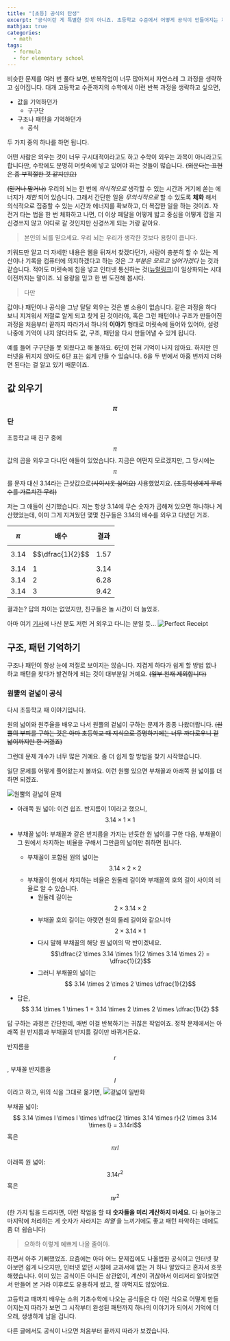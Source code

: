 ```yaml
---
title: "[초등] 공식의 탄생"
excerpt: "공식이란 게 특별한 것이 아니죠. 초등학교 수준에서 어떻게 공식이 만들어지는 지 한 번 볼까요?"
mathjax: true
categories:
  - math
tags:
  - formula
  - for elementary school
---
```


비슷한 문제를 여러 번 풀다 보면, 반복작업이 너무 많아져서 자연스레 그 과정을 생략하고 싶어집니다. 대개 고등학교 수준까지의 수학에서 이런 반복 과정을 생략하고 싶으면,

- 값을 기억하던가
  - 구구단
- 구조나 패턴을 기억하던가
  - 공식

두 가지 중의 하나를 하면 됩니다.

어떤 사람은 외우는 것이 너무 구시대적이라고도 하고 수학이 외우는 과목이 아니라고도 합니다만, 수학에도 분명히 머릿속에 넣고 있어야 하는 것들이 많습니다. ~~(외운다는 표현은 좀 부적절한 것 같지만요)~~

~~(믿거나 말거나)~~ 우리의 뇌는 한 번에 *의식적으로* 생각할 수 있는 시간과 거기에 쏟는 에너지가 *제한* 되어 있습니다. 그래서 간단한 일을 *무의식적으로* 할 수 있도록 **체화** 해서 의식적으로 집중할 수 있는 시간과 에너지를 확보하고, 더 복잡한 일을 하는 것이죠. 자전거 타는 법을 한 번 체화하고 나면, 더 이상 페달을 어떻게 밟고 중심을 어떻게 잡을 지 신경쓰지 않고 어디로 갈 것인지만 신경쓰게 되는 거랑 같아요.

> 본인의 뇌를 믿으세요. 우리 뇌는 우리가 생각한 것보다 용량이 큽니다.

키워드만 알고 더 자세한 내용은 웹을 뒤져서 찾겠다던가, 사람이 충분히 할 수 있는 계산이나 기록을 컴퓨터에 의지하겠다고 하는 것은 *그 부분은 모르고 넘어가겠다* 는 것과 같습니다. 적어도 머릿속에 칩을 넣고 인터넷 통신하는 것([뉴럴링크](https://www.neuralink.com/))이 일상화되는 시대 이전까지는 말이죠. 뇌 용량을 믿고 한 번 도전해 봅시다.

> 다만

값이나 패턴이나 공식을 그냥 달달 외우는 것은 별 소용이 없습니다. 같은 과정을 하다 보니 지겨워서 저절로 알게 되고 찾게 된 것이라야, 혹은 그런 패턴이나 구조가 만들어진 과정을 처음부터 끝까지 따라가서 하나의 **이야기** 형태로 머릿속에 들어와 있어야, 설령 나중에 기억이 나지 않더라도 값, 구조, 패턴을 다시 만들어낼 수 있게 됩니다.

예를 들어 구구단을 못 외웠다고 해 볼까요. 6단이 전혀 기억이 나지 않아요. 하지만 인터넷을 뒤지지 않아도 6단 표는 쉽게 만들 수 있습니다. 6을 두 번에서 아홉 번까지 더하면 된다는 걸 알고 있기 때문이죠.

값 외우기
--------

### $$\pi$$단
초등학교 때 친구 중에 $$\pi$$값의 곱을 외우고 다니던 애들이 있었습니다. 지금은 어떤지 모르겠지만, 그 당시에는 $$\pi$$를 문자 대신 3.14라는 근삿값으로~~(사이시옷 싫어요)~~ 사용했었지요. ~~(초등학생에게 무리수를 가르치긴 무리)~~

저는 그 애들이 신기했습니다. 저는 항상 3.14에 무슨 숫자가 곱해져 있으면 하나하나 계산했었는데, 이미 그게 지겨웠던 몇몇 친구들은 3.14의 배수를 외우고 다녔던 거죠.

|$$\pi$$ | 배수 | 결과|
|-----|---|-----|
|3.14 |$$\dfrac{1}{2}$$|1.57|
|3.14 | 1 | 3.14|
|3.14 | 2 | 6.28|
|3.14 | 3 | 9.42|

결과는? 답의 차이는 없었지만, 친구들은 놀 시간이 더 늘었죠.

아마 여기 [기사](http://www.businessinsider.com/this-person-left-a-tip-of-pi-2012-7)에 나신 분도 저런 거 외우고 다니는 분일 듯...
![Perfect Receipt](http://static6.businessinsider.com/image/500db16269bedd6872000000-618-/receipet.jpg)

구조, 패턴 기억하기
--------------

구조나 패턴이 항상 눈에 저절로 보이지는 않습니다. 지겹게 하다가 쉽게 할 방법 없나 하고 패턴을 찾다가 발견하게 되는 것이 대부분일 거예요. ~~(일부 천재 제외합니다)~~

### 원뿔의 겉넓이 공식

다시 초등학교 때 이야기입니다.

원의 넓이와 원주율을 배우고 나서 원뿔의 겉넓이 구하는 문제가 종종 나왔더랍니다. ~~(원뿔의 부피를 구하는 것은 아마 초등학교 때 지식으로 증명하기에는 너무 까다로우니 겉넓이까지만 한 거겠죠)~~

그런데 문제 개수가 너무 많은 거예요. 좀 더 쉽게 할 방법을 찾기 시작했습니다.

일단 문제를 어떻게 풀어왔는지 볼까요.
이런 원뿔 있으면 부채꼴과 아래쪽 원 넓이를 더하면 되겠죠.

![원뿔의 겉넓이 문제](https://lh3.googleusercontent.com/SSKV7XuL66JMr2NHts8XnyWK3XwhIMbVY835MigWaTGwkxypZWtsJRUibcy8z3arC2kBPwuAX9JUtDW84gBpvxCcFVc_VUASrxEwGbuoWP6CTuDkqrgLBIk1qpz5Gj4VzS9CpUKKqiKa2cjhMb_Xcd87NIwQNSYq45YhjBg5k6tLhCucm7kjIS2saBGkgrGVY1YKG4Ss5LQhakyrkUxm_yt2iteWGfYNzlSblBMX9jHtWCNjgCvkUkZVsiXHHMcjo4MdZZDGCmbaU3NvrRzVvmx3jHRbjV14hUz2k7VHqyxgDfVncgxhOEriIF0cr8DV8PBCIwlxStym1Sl4uTCGKbfgZL1UhX_WdhQW2IkFvAjB1lTKh6B2QpBddto7dhn6yS2DzSrpTid637XS8nyqZRuucHp1DNVmMeRPiG5oyJ4KS2DawO-kYnyRWp6amccFnUp9Y34uy_FH2rvxc7a73sLL9HwwhiAuPSKik5-g3eupSqi8NA2bfHlKpxt4KUYEB3-GU1rg4IFX3y0YmAGxUZ5K8WzmYKLronaKeXNiR6N1xuZHJ08y0cxMHsolmbtvdp3a_XXo2nW6VLHIRq2uKyUvf6KJh1m4HzA8WfKFJl-5GRqb7_b-eHLgutMuCTGSfSqRH0SvffWIc1fNwOaQQoHbZPovgsf5-XZ3NelsCmIU=w1301-h644-no)

- 아래쪽 원 넓이: 이건 쉽죠. 반지름이 1이라고 했으니, $$ 3.14 \times 1 \times 1 $$

- 부채꼴 넓이: 부채꼴과 같은 반지름을 가지는 반듯한 원 넓이를 구한 다음, 부채꼴이 그 원에서 차지하는 비율을 구해서 그만큼의 넓이만 취하면 됩니다.
  - 부채꼴이 포함된 원의 넓이는 $$ 3.14 \times 2 \times 2$$
  - 부채꼴이 원에서 차지하는 비율은 원둘레 길이와 부채꼴의 호의 길이 사이의 비율로 알 수 있습니다.
    - 원둘레 길이는 $$ 2 \times 3.14 \times 2 $$
    - 부채꼴 호의 길이는 아랫면 원의 둘레 길이와 같으니까 $$ 2 \times 3.14 \times 1 $$
    - 다시 말해 부채꼴의 해당 원 넓이의 딱 반이겠네요. $$\dfrac{2 \times 3.14 \times 1}{2 \times 3.14 \times 2} = \dfrac{1}{2}$$
    - 그러니 부채꼴의 넓이는 $$ 3.14 \times 2 \times 2 \times \dfrac{1}{2}$$
- 답은, $$ 3.14 \times 1 \times 1 + 3.14 \times 2 \times 2 \times \dfrac{1}{2} $$

답 구하는 과정은 간단한데, 매번 이걸 반복하기는 귀찮은 작업이죠. 정작 문제에서는 아래쪽 원 반지름과 부채꼴의 반지름 길이만 바뀌거든요.

반지름을 $$r$$, 부채꼴 반지름을 $$l$$이라고 하고, 위의 식을 그대로 옮기면,
![겉넓이 일반화](https://lh3.googleusercontent.com/oVd5VpZiiVnguMOqxrWTeHlmBCoXoZBJMafC6mpWNvMfXSy9KCYR1MfOAcv6zZY-RTE4-jwlZSn0EL3kSyxizKngdESHERN9g9KLU6re9FKbChf2MdM3tobok3G4IH6pjc4LojBKit_KnBVnrqtflfyM6ehiSubtDzc-dXyW8nZq89ZGbLPvFFWwWW2etWmj-dBEnjrSkwZ54oAm23_G0zChejFczTtpqDjEzDqMI-GwP8xXCHRab1AfoE6VPpy3shIJ1GpArn5iv4Y8XtHBpGwK21BGwNEZ9tCfojMKIkwoQtFTmWLb3fpXxww0wXDvmzVQ0lxIwIeSqGPRbuTQOpljUDFVnm_E2fLHe21LQ0D587nBm7MtSIFT1B6WrVxK8iOc-iUpPPORDJn-pCbgLXurAvUIZRqd9uTqJFpPUigoK9oZnm2Sci-VYOOyGImtRPmwXcQmOPQ72UJMT4OOn54cUE6FVMLclU7CXiSv9mh0AnkrUm-utOjv-qoKgRWr7QNBeaORE9wUlXc08oYJ3ve417I-zD18DdVrOZIl4OnvDwhEfXUBBLLXGMC9W7jCI-kw3N6QaPFgI2knsVk0zoc9ijXdHv7sVj78gJpAgbJBqw_ORYG0wuw8D77vUvyxUq6vwUVALNPcjB_Ee-VYYnS8QX1z8yrLIHCKItBC3vYI=w1288-h683-no)

부채꼴 넓이: $$ 3.14 \times l \times l \times \dfrac{2 \times 3.14 \times r}{2 \times 3.14 \times l} = 3.14rl$$ 혹은 $$\pi rl$$

아래쪽 원 넓이: $$3.14r^2$$ 혹은 $$\pi r^2$$

(한 가지 팁을 드리자면, 이런 작업을 할 때 **숫자들을 미리 계산하지 마세요**. 다 늘어놓고 마지막에 처리하는 게 숫자가 사라지는 *희열* 을 느끼기에도 좋고 패턴 파악하는 데에도 좀 더 쉽습니다)

> 으하하 이렇게 예쁘게 나올 줄이야.

하면서 아주 기뻐했었죠. 요즘에는 아마 어느 문제집에도 나올법한 공식이고 인터넷 찾아보면 쉽게 나오지만, 인터넷 없던 시절에 교과서에 없는 거 하나 알았다고 혼자서 흐뭇해했습니다. 이미 있는 공식이든 아니든 상관없이, 계산이 귀찮아서 이리저리 알아보면서 만들어 본 거라 이후로도 유용하게 썼고, 잘 까먹지도 않았어요.

고등학교 때까지 배우는 소위 기초수학에 나오는 공식들은 다 이런 식으로 어떻게 만들어지는지 따라가 보면 그 시작부터 완성된 패턴까지 하나의 이야기가 되어서 기억에 더 오래, 생생하게 남을 겁니다.

다른 글에서도 공식이 나오면 처음부터 끝까지 따라가 보겠습니다.
